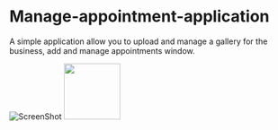 # Manage-appointment-application
A simple application allow you to upload and manage a gallery for the business, add and manage appointments window.  

![ScreenShot](https://github.com/eidoil32/Manage-appointment-application/blob/master/screenshots/Screenshot_0%20(1).png?raw=true)
<img src="https://github.com/eidoil32/Manage-appointment-application/blob/master/screenshots/Screenshot_0%20(1).png" width="100" height="100"/>
